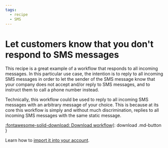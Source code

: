 ```yaml
---
tags:
  - recipe
  - SMS
---
```


# Let customers know that you don't respond to SMS messages

This recipe is a great example of a workflow that responds to all incoming messages. In this particular use case, the intention is to reply to all incoming SMS messages in order to let the sender of the SMS message know that your company does not accept and/or reply to SMS messages, and to instruct them to call a phone number instead. 

Technically, this workflow could be used to reply to all incoming SMS messages with an arbitrary message of your choice. This is because at its core this workflow is simply and without much discrimination, replies to all incoming SMS messages with the same static message. 

[:fontawesome-solid-download: Download workflow](we-dont-accept-sms.json){: download .md-button }

Learn how to [import it into your account](../../users/import-export.md#importing-workflows). 

